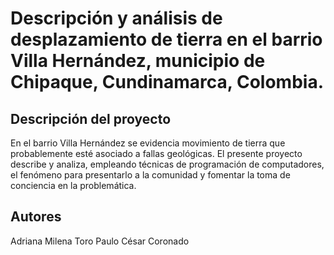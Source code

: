 # Descripción y análisis de desplazamiento de tierra en el barrio Villa Hernández, municipio de Chipaque, Cundinamarca, Colombia.

## Descripción del proyecto
En el barrio Villa Hernández se evidencia movimiento de tierra que probablemente esté asociado a fallas geológicas. El presente proyecto describe y analiza, empleando técnicas de programación de computadores, el fenómeno para presentarlo a la comunidad y fomentar la toma de conciencia en la problemática.
## Autores
Adriana Milena Toro 
Paulo César Coronado